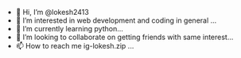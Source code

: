 - 👋 Hi, I’m @lokesh2413
- 👀 I’m interested in web development and coding in general ...
- 🌱 I’m currently learning  python...
- 💞️ I’m looking to collaborate on getting friends with same interest...
- 📫 How to reach me ig-lokesh.zip ...

<!---
lokesh2413/lokesh2413 is a ✨ special ✨ repository because its `README.md` (this file) appears on your GitHub profile.
You can click the Preview link to take a look at your changes.
--->
